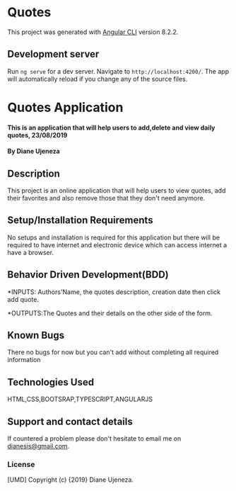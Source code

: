 # Quotes

This project was generated with [Angular CLI](https://github.com/angular/angular-cli) version 8.2.2.

## Development server

Run `ng serve` for a dev server. Navigate to `http://localhost:4200/`. The app will automatically reload if you change any of the source files.

# Quotes Application
#### This is an application that will help users to add,delete and view daily quotes, 23/08/2019
#### By Diane Ujeneza
## Description
This project is an online application that will help users to view quotes, add their favorites and also remove those that they don't need anymore.
## Setup/Installation Requirements
No setups and installation is required for this application but there will be required to have internet and electronic device which can access internet a have a browser.
## Behavior Driven Development(BDD)

*INPUTS: Authors'Name, the quotes description, creation date then click add quote.

*OUTPUTS:The Quotes and their details on the other side of the form.
## Known Bugs
There no bugs for now but you can't add without completing all required information
## Technologies Used
HTML,CSS,BOOTSRAP,TYPESCRIPT,ANGULARJS
## Support and contact details
If countered a problem please don't hesitate to email me on dianesis@gmail.com.
### License
[UMD]
Copyright (c) {2019} Diane Ujeneza.
